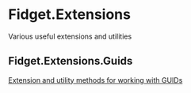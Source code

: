 # Fidget.Extensions
Various useful extensions and utilities

## Fidget.Extensions.Guids
[Extension and utility methods for working with GUIDs](../src/Fidget.Extensions.Guids)
